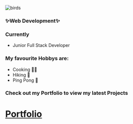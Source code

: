 ![birds](https://github.com/MartaJaekel/MartaJaekel/assets/147980927/04646747-a278-40eb-9af3-07efb4c99711)



### ✨Web Development✨
### Currently 
- Junior Full Stack Developer
### My favourite Hobbys are:
- Cooking 👩‍🍳
- Hiking 🥾
- Ping Pong 🏓
 ###  Check out my Portfolio to view my latest Projects
 # [Portfolio](https://portfolio-xi-gules-87.vercel.app/)
 
